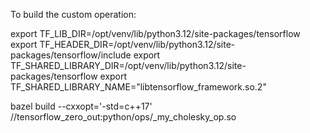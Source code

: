 To build the custom operation:

export TF_LIB_DIR=/opt/venv/lib/python3.12/site-packages/tensorflow
export TF_HEADER_DIR=/opt/venv/lib/python3.12/site-packages/tensorflow/include
export TF_SHARED_LIBRARY_DIR=/opt/venv/lib/python3.12/site-packages/tensorflow
export TF_SHARED_LIBRARY_NAME="libtensorflow_framework.so.2"

bazel build --cxxopt='-std=c++17' //tensorflow_zero_out:python/ops/_my_cholesky_op.so